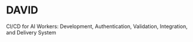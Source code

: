 # DAVID
CI/CD for AI Workers: Development, Authentication, Validation, Integration, and Delivery System
